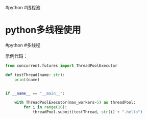 #python #线程池
# python多线程使用

#python #多线程

示例代码：

```python
from concurrent.futures import ThreadPoolExecutor

def testThread(name: str):
    print(name)


if __name__ == "__main__":

    with ThreadPoolExecutor(max_workers=5) as threadPool:
        for i in range(10):
            threadPool.submit(testThread, str(i) + ".hello")
```
